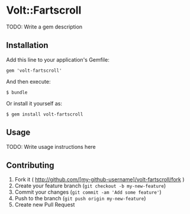 # Volt::Fartscroll

TODO: Write a gem description

## Installation

Add this line to your application's Gemfile:

    gem 'volt-fartscroll'

And then execute:

    $ bundle

Or install it yourself as:

    $ gem install volt-fartscroll

## Usage

TODO: Write usage instructions here

## Contributing

1. Fork it ( http://github.com/[my-github-username]/volt-fartscroll/fork )
2. Create your feature branch (`git checkout -b my-new-feature`)
3. Commit your changes (`git commit -am 'Add some feature'`)
4. Push to the branch (`git push origin my-new-feature`)
5. Create new Pull Request
